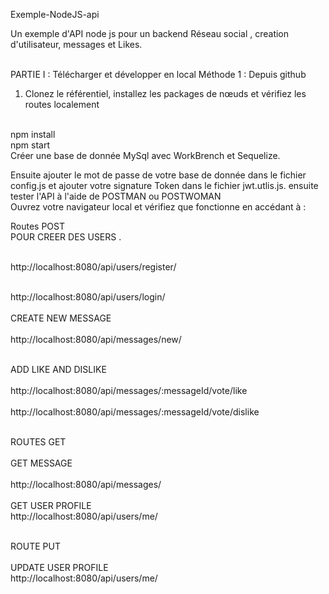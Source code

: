 Exemple-NodeJS-api<br>

Un exemple d'API node js pour un backend Réseau social , creation d'utilisateur, messages et Likes.<br><br>

PARTIE I : Télécharger et développer en local
Méthode 1 : Depuis github

1. Clonez le référentiel, installez les packages de nœuds et vérifiez les routes localement<br><br>

npm install<br>
npm start<br>
Créer une base de donnée MySql avec WorkBrench et Sequelize.

Ensuite ajouter le mot de passe de votre base de donnée dans le fichier config.js et ajouter votre signature Token dans le fichier jwt.utlis.js. ensuite tester l'API à l'aide de POSTMAN ou POSTWOMAN<br>
Ouvrez votre navigateur local et vérifiez que fonctionne en accédant à : <br>

Routes POST<br>
POUR CREER DES USERS . <br><br>

http://localhost:8080/api/users/register/<br><br>

http://localhost:8080/api/users/login/<br><br>
CREATE NEW MESSAGE<br><br>
http://localhost:8080/api/messages/new/<br><br>

ADD LIKE AND DISLIKE<br><br>
http://localhost:8080/api/messages/:messageId/vote/like<br><br>
http://localhost:8080/api/messages/:messageId/vote/dislike<br><br>

ROUTES GET<br><br>
GET MESSAGE<br><br>
http://localhost:8080/api/messages/<br><br>
GET USER PROFILE<br>
http://localhost:8080/api/users/me/<br><br>

ROUTE PUT<br><br>
UPDATE USER PROFILE<br>
http://localhost:8080/api/users/me/

